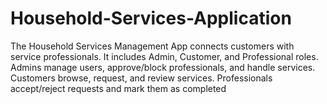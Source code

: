 # Household-Services-Application
The Household Services Management App connects customers with service professionals. It includes Admin, Customer, and Professional roles. Admins manage users, approve/block professionals, and handle services. Customers browse, request, and review services. Professionals accept/reject requests and mark them as completed
